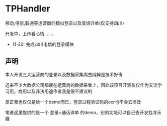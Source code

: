 # TPHandler
移动,电信,联通等运营商的模拟登录以及查询详单(仅支持四川)

开发中，上传看心情........

- 11-20: 完成四川电信的登录模块

## 声明
本人开发三大运营商的登录以及数据采集爬虫纯粹是技术好奇

近来不少大数据公司都栽在运营商的数据采集上，因此该项目开源仅仅作为交流学习用，商用以及非法用途作者我是很不建议的

反正我也仅仅是给一个demo而已，登录过程验证码的ocr也不会去涉及

笔者这里提供的是一个 登录+通话详单 的demo，别的功能可以自己去开发找寻乐趣